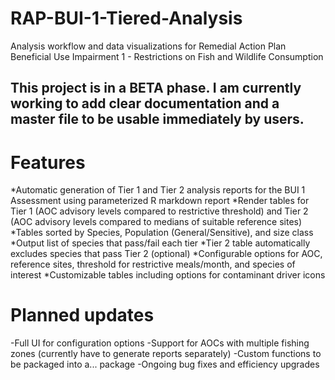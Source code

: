# RAP-BUI-1-Tiered-Analysis
Analysis workflow and data visualizations for Remedial Action Plan Beneficial Use Impairment 1 - Restrictions on Fish and Wildlife Consumption


## This project is in a BETA phase. I am currently working to add clear documentation and a master file to be usable immediately by users.


# Features
*Automatic generation of Tier 1 and Tier 2 analysis reports for the BUI 1 Assessment using parameterized R markdown report
*Render tables for Tier 1 (AOC advisory levels compared to restrictive threshold) and Tier 2 (AOC advisory levels compared to medians of suitable reference sites)
*Tables sorted by Species, Population (General/Sensitive), and size class
*Output list of species that pass/fail each tier
*Tier 2 table automatically excludes species that pass Tier 2 (optional)
*Configurable options for AOC, reference sites, threshold for restrictive meals/month, and species of interest
*Customizable tables including options for contaminant driver icons 




# Planned updates
-Full UI for configuration options
-Support for AOCs with multiple fishing zones (currently have to generate reports separately)
-Custom functions to be packaged into a... package
-Ongoing bug fixes and efficiency upgrades

